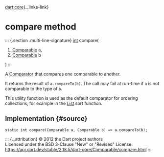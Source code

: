 [dart:core](../../dart-core/dart-core-library){._links-link}

compare method
==============

::: {.section .multi-line-signature}
[int](../int-class) compare(

1.  [Comparable](../comparable-class) a,
2.  [Comparable](../comparable-class) b

)
:::

A [Comparator](../comparator) that compares one comparable to another.

It returns the result of `a.compareTo(b)`. The call may fail at run-time
if `a` is not comparable to the type of `b`.

This utility function is used as the default comparator for ordering
collections, for example in the [List](../list-class) sort function.

Implementation {#source}
--------------

``` {.language-dart data-language="dart"}
static int compare(Comparable a, Comparable b) => a.compareTo(b);
```

::: {._attribution}
© 2012 the Dart project authors\
Licensed under the BSD 3-Clause \"New\" or \"Revised\" License.\
<https://api.dart.dev/stable/2.18.5/dart-core/Comparable/compare.html>
:::
